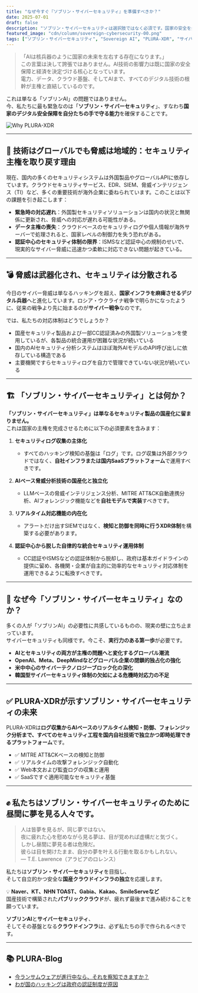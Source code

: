 ```yaml
---
title: "なぜ今すぐ『ソブリン・サイバーセキュリティ』を準備すべきか？"
date: 2025-07-01
draft: false
description: "ソブリン・サイバーセキュリティは選択肢ではなく必須です。国家の安全を外部に依存せず、自ら守るべきです。"
featured_image: "cdn/column/sovereign-cybersecurity-00.png"
tags: ["ソブリン・サイバーセキュリティ", "Sovereign AI", "PLURA-XDR", "サイバーセキュリティ", "デジタル主権", "AIセキュリティ"]
---
```


> 「AIは核兵器のように国家の未来を左右する存在になります。」  
> この言葉は決して誇張ではありません。AI技術の影響力は既に国家の安全保障と経済を決定づける核心となっています。  
> 電力、データ、クラウド基盤、そしてAIまで、すべてのデジタル技術の根幹が主権と直結しているのです。

これは単なる「ソブリンAI」の問題ではありません。  
今、私たちに最も緊急なのは「**ソブリン・サイバーセキュリティ**」、すなわち**国家のデジタル安全保障を自分たちの手で守る能力**を確保することです。

<!--more-->

![Why PLURA-XDR](https://blog.plura.io/cdn/column/sovereign-cybersecurity-00.png)

---

## 🧠 技術はグローバルでも脅威は地域的：**セキュリティ主権を取り戻す理由**

現在、国内の多くのセキュリティシステムは外国製品やグローバルAPIに依存しています。クラウドセキュリティサービス、EDR、SIEM、脅威インテリジェンス（TI）など、多くの重要技術が海外企業に委ねられています。このことは以下の課題を引き起こします：

* **緊急時の対応遅れ**：外国製セキュリティソリューションは国内の状況と無関係に更新され、脅威への対応が遅れる可能性がある。  
* **データ主権の喪失**：クラウドベースのセキュリティログや個人情報が海外サーバーで処理されると、国家レベルの制御力を失う恐れがある。  
* **認証中心のセキュリティ体制の限界**：ISMSなど認証中心の規制のせいで、現実的なサイバー脅威に迅速かつ柔軟に対応できない問題が起きている。

---

## 💣 脅威は武器化され、セキュリティは分散される

今日のサイバー脅威は単なるハッキングを超え、**国家インフラを麻痺させるデジタル兵器**へと進化しています。ロシア・ウクライナ戦争で明らかになったように、従来の戦争より先に始まるのが**サイバー戦争**なのです。

では、私たちの対応体制はどうでしょうか？

* 国産セキュリティ製品および一部CC認証済みの外国製ソリューションを使用しているが、各製品の統合運用が困難な状況が続いている  
* 国内のAIセキュリティ分析システムはほぼ海外AIモデルのAPI呼び出しに依存している構造である  
* 主要機関ですらセキュリティログを自力で管理できていない状況が続いている

---

## 🏗️ 「ソブリン・サイバーセキュリティ」とは何か？

**「ソブリン・サイバーセキュリティ」は単なるセキュリティ製品の国産化に留まりません。**  
これは国家の主権を完成させるために以下の必須要素を含みます：

1. **セキュリティログ収集の主体化**

   * すべてのハッキング検知の基盤は「ログ」です。ログ収集は外部クラウドではなく、**自社インフラまたは国内SaaSプラットフォーム**で運用すべきです。

2. **AIベース脅威分析技術の国産化と独立化**

   * LLMベースの脅威インテリジェンス分析、MITRE ATT&CK自動連携分析、AIフォレンジック機能などを**自社モデルで実装**すべきです。

3. **リアルタイム対応機能の内在化**

   * アラートだけ出すSIEMではなく、**検知と防御を同時に行うXDR体制**を構築する必要があります。

4. **認証中心から脱した自律的な統合セキュリティ運用体制**

   * CC認証やISMSなどの認証体制から脱却し、政府は基本ガイドラインの提供に留め、各機関・企業が自主的に効率的なセキュリティ対応体制を運用できるように転換すべきです。

---

## 💬 なぜ今「ソブリン・サイバーセキュリティ」なのか？

多くの人が「ソブリンAI」の必要性に共感しているものの、現実の壁に立ち止まっています。  
サイバーセキュリティも同様です。今こそ、**実行力のある第一歩**が必要です。

* **AIとセキュリティの両方が主権の問題へと変化するグローバル潮流**  
* **OpenAI、Meta、DeepMindなどグローバル企業の閉鎖的独占化の強化**  
* **米中中心のサイバーテクノロジーブロック化の深化**  
* **韓国型サイバーセキュリティ体制の欠如による危機時対応力の不足**

---

## ✅ PLURA-XDRが示すソブリン・サイバーセキュリティの未来

PLURA-XDRは**ログ収集からAIベースのリアルタイム検知・防御、フォレンジック分析まで、すべてのセキュリティ工程を国内自社技術で独立かつ即時処理できるプラットフォーム**です。

* ✅ MITRE ATT&CKベースの検知と防御  
* ✅ リアルタイムの攻撃フォレンジック自動化  
* ✅ Web本文および監査ログの収集と運用  
* ✅ SaaSですぐ適用可能なセキュリティ基盤

---

## ✊ 私たちはソブリン・サイバーセキュリティのために昼間に夢を見る人々です。

> 人は皆夢を見るが、同じ夢ではない。  
> 夜に疲れた心を慰めながら見る夢は、目が覚めれば虚構だと気づく。  
> しかし昼間に夢見る者は危険だ。  
> 彼らは目を開けたまま、自分の夢を叶える行動を取るかもしれない。  
> — T.E. Lawrence（アラビアのロレンス）

私たちは**ソブリン・サイバーセキュリティ**を目指し、  
そして自立的かつ安全な**国産クラウドインフラの独立**を応援します。

💡 **Naver、KT、NHN TOAST、Gabia、Kakao、SmileServeなど**  
国産技術で構築された**パブリッククラウド**が、疲れず最後まで進み続けることを願っています。

**ソブリンAI**と**サイバーセキュリティ**、  
そしてその基盤となる**クラウドインフラ**は、必ず私たちの手で作られるべきです。

---

## 📚 PLURA-Blog

- [今ランサムウェアが進行中なら、それを察知できますか？](https://blog.plura.io/ja/column/why-plura-xdr-merit-ransomware/)  
- [わが国のハッキングは政府の認証制度が原因](https://blog.plura.io/ja/column/policy-proposal/)

